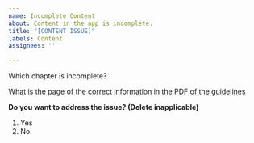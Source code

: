 ```yaml
---
name: Incomplete Content
about: Content in the app is incomplete.
title: "[CONTENT ISSUE]"
labels: Content
assignees: ''

---
```


Which chapter is incomplete?

What is the page of the correct information in the [PDF of the guidelines](https://1drv.ms/f/s!Ao4d2kZfYkv5cL8WFGuC3SVeBlM)


**Do you want to address the issue? (Delete inapplicable)**
1. Yes
2. No

